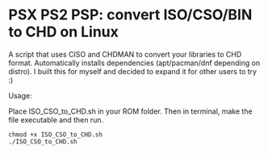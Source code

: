 # PSX PS2 PSP: convert ISO/CSO/BIN to CHD on Linux
A script that uses CISO and CHDMAN to convert your libraries to CHD format. Automatically installs dependencies (apt/pacman/dnf depending on distro). I built this for myself and decided to expand it for other users to try :) 

Usage:

Place ISO_CSO_to_CHD.sh in your ROM folder. Then in terminal, make the file executable and then run.
```
chmod +x ISO_CSO_to_CHD.sh
./ISO_CSO_to_CHD.sh
```
